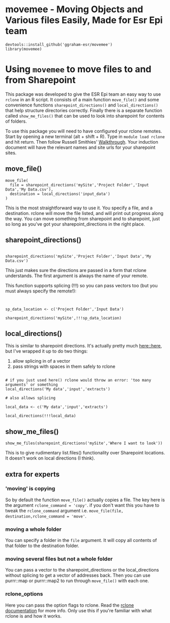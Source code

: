 # movemee - Moving Objects and Various files Easily, Made for Esr Epi team



```
devtools::install_github('ggraham-esr/movemee')
library(movemee)
```

# Using `movemee` to move files to and from Sharepoint

This package was developed to give the ESR Epi team an easy way to use `rclone` in an R script. It consists of a main function `move_file()` and some convenience functions `sharepoint_directions()` and `local_directions()` that help structure directories correctly. Finally there is a separate function called `show_me_files()` that can be used to look into sharepoint for contents of folders. 

To use this package you will need to have configured your rclone remotes. Start by opening a new terminal (alt + shift + R). Type in `module load rclone` and hit return. Then follow Russell Smithies' [Walkthrough](https://kscprod-bioman1.esr.cri.nz/wiki/index.php/Sharepoint_Access_from_Linux). Your induction document will have the relevant names and site urls for your sharepoint sites.

## move_file()

```
move_file(
  file = sharepoint_directions('mySite','Project Folder','Input Data','My Data.csv'),
  destination = local_directions('input_data')
)

```

This is the most straightforward way to use it. You specify a file, and a destination. rclone will move the file listed, and will print out progress along the way. You can move something from sharepoint and to sharepoint, just so long as you've got your sharepoint_directions in the right place.

## sharepoint_directions()

```

sharepoint_directions('mySite','Project Folder','Input Data','My Data.csv')

```
This just makes sure the directions are passed in a form that rclone understands. The first argument is always the name of your remote. 

This function supports splicing (!!!) so you can pass vectors too (but you must always specify the remote!):

```


sp_data_location <- c('Project Folder','Input Data')

sharepoint_directions('mySite',!!!sp_data_location)

```

## local_directions()

This is similar to sharepoint directions. It's actually pretty much [here::here](https://here.r-lib.org/), but I've wrapped it up to do two things:
1. allow splicing in of a vector
2. pass strings with spaces in them safely to rclone

```

# if you just used here() rclone would throw an error: 'too many arguments' or something
local_directions('My data','input','extracts')

# also allows splicing

local_data <- c('My data','input','extracts')

local_directions(!!!local_data)
```
## show_me_files()

```
show_me_files(sharepoint_directions('mySite','Where I want to look'))
```
This is to give rudimentary list.files() functionality over Sharepoint locations. It doesn't work on local directions (I think).

## extra for experts

### 'moving' is copying

So by default the function `move_file()` actually copies a file. The key here is the argument `rclone_command = 'copy'`. if you don't want this you have to tweak the `rclone_command` argument i.e. `move_file(file, destination,rclone_command = 'move'`. 

### moving a whole folder

You can specify a folder in the `file` argument. It will copy all contents of that folder to the destination folder. 

### moving several files but not a whole folder

You can pass a vector to the sharepoint_directions or the local_directions without splicing to get a vector of addresses back. Then you can use purrr::map or purrr::map2 to run through `move_file()` with each one.

### rclone_options

Here you can pass the option flags to rclone. Read the [rclone documentation](https://rclone.org/) for more info. Only use this if you're familiar with what rclone is and how it works.
